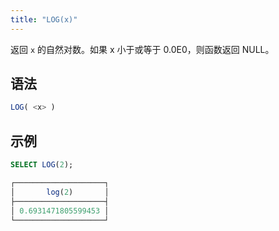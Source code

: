 ```yaml
---
title: "LOG(x)"
---
```


返回 `x` 的自然对数。如果 x 小于或等于 0.0E0，则函数返回 NULL。

## 语法

```sql
LOG( <x> )
```

## 示例

```sql
SELECT LOG(2);

┌────────────────────┐
│       log(2)       │
├────────────────────┤
│ 0.6931471805599453 │
└────────────────────┘
```